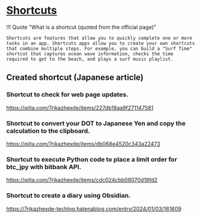 # [Shortcuts](https://support.apple.com/ja-jp/guide/shortcuts/welcome/ios)

!!! Quote "What is a shortcut (quoted from the official page)"

    Shortcuts are features that allow you to quickly complete one or more tasks in an app. Shortcuts apps allow you to create your own shortcuts that combine multiple steps. For example, you can build a "Surf Time" shortcut that captures ocean wave information, checks the time required to get to the beach, and plays a surf music playlist.

## Created shortcut (Japanese article)

### Shortcut to check for web page updates.

<https://qiita.com/7rikazhexde/items/227db18aa9f271147581>

### Shortcut to convert your DOT to Japanese Yen and copy the calculation to the clipboard.

<https://qiita.com/7rikazhexde/items/db068e4520c343a22473>

### Shortcut to execute Python code to place a limit order for btc_jpy with bitbank API.

<https://qiita.com/7rikazhexde/items/cdc024cbb08070d18fd2>

### Shortcut to create a diary using Obsidian.

<https://7rikazhexde-techlog.hatenablog.com/entry/2024/01/03/161609>
